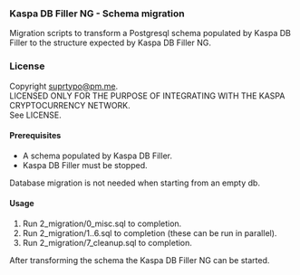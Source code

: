 ### Kaspa DB Filler NG - Schema migration

Migration scripts to transform a Postgresql schema populated by 
Kaspa DB Filler to the structure expected by Kaspa DB Filler NG.

### License

Copyright suprtypo@pm.me.  
LICENSED ONLY FOR THE PURPOSE OF INTEGRATING WITH THE KASPA CRYPTOCURRENCY NETWORK.  
See LICENSE.

#### Prerequisites

* A schema populated by Kaspa DB Filler.
* Kaspa DB Filler must be stopped.

Database migration is not needed when starting from an empty db.

#### Usage

1. Run 2_migration/0_misc.sql to completion.
2. Run 2_migration/1..6.sql to completion (these can be run in parallel).
3. Run 2_migration/7_cleanup.sql to completion.

After transforming the schema the Kaspa DB Filler NG can be started.
